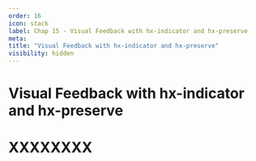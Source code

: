 ```yaml
---
order: 16
icon: stack
label: Chap 15 - Visual Feedback with hx-indicator and hx-preserve
meta:
title: "Visual Feedback with hx-indicator and hx-preserve"
visibility: hidden
---
```

# Visual Feedback with hx-indicator and hx-preserve



# XXXXXXXX

